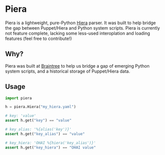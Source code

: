# Piera
Piera is a lightweight, pure-Python [Hiera](http://docs.puppetlabs.com/hiera/) parser. It was built to help bridge the gap between Puppet/Hiera and Python system scripts. Piera is currently not feature complete, lacking some less-used interoplation and loading features (feel free to contribute!)

## Why?
Piera was built at [Braintree](http://github.com/braintree) to help us bridge a gap of emerging Python system scripts, and a historical storage of Puppet/Hiera data.

## Usage
```python
import piera

h = piera.Hiera("my_hiera.yaml")

# key: 'value'
assert h.get("key") == "value"

# key_alias: '%{alias('key')}'
assert h.get("key_alias") == "value"

# key_hiera: 'OHAI %{hiera('key_alias')}'
assert h.get("key_hiera") == "OHAI value"
```
